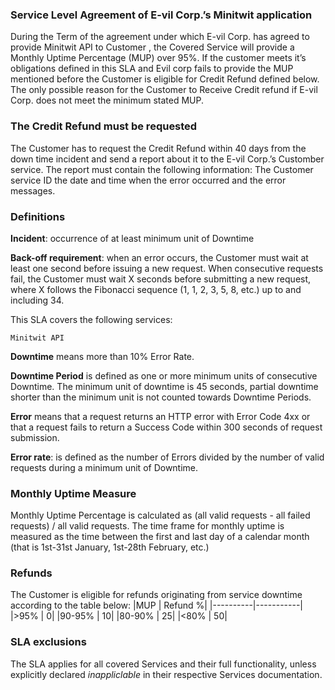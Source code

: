 ### Service Level Agreement of E-vil Corp.’s Minitwit application

During the Term of the agreement under which E-vil Corp. has agreed to provide Minitwit API to Customer , the Covered Service will provide a Monthly Uptime Percentage (MUP) over 95%. 
If the customer meets it’s obligations defined in this SLA and Evil corp fails to provide the  MUP mentioned before the Customer is eligible for Credit Refund defined below. The only possible reason for the Customer to Receive Credit refund if E-vil Corp. does not meet the minimum stated MUP. 

### The Credit Refund must be requested

The Customer has to request the Credit Refund within 40 days from the down time incident and send a report about it to the E-vil Corp.’s Customber service. The report must contain the following information: The Customer service ID the date and time when the error occurred and the error messages. 


### Definitions
**Incident**: occurrence of at least minimum unit of Downtime

**Back-off requirement**: when an error occurs, the Customer must wait at least one second before issuing a new request. When consecutive requests fail, the Customer must wait X seconds before submitting a new request, where X follows the Fibonacci sequence (1, 1, 2, 3, 5, 8, etc.) up to and including 34.

This SLA covers the following services:

    Minitwit API

**Downtime** means more than 10% Error Rate.

**Downtime Period** is defined as one or more minimum units of consecutive Downtime. The minimum unit of downtime is 45 seconds, partial downtime shorter than the minimum unit is not counted towards Downtime Periods.

**Error** means that a request returns an HTTP error with Error Code 4xx or that a request fails to return a Success Code within 300 seconds of request submission.

**Error rate**: is defined as the number of Errors divided by the number of valid requests during a minimum unit of Downtime.

### Monthly Uptime Measure
Monthly Uptime Percentage is calculated as (all valid requests - all failed requests) / all valid requests. The time frame for monthly uptime is measured as the time between the first and last day of a calendar month (that is 1st-31st January, 1st-28th February, etc.)

### Refunds
The Customer is eligible for refunds originating from service downtime according to the table below:
|MUP | Refund %|
|----------|-----------|
|>95% | 0|
|90-95% | 10|
|80-90% | 25|
|<80% | 50|

### SLA exclusions
The SLA applies for all covered Services and their full functionality, unless explicitly declared _inappliclable_ in their respective Services documentation.

